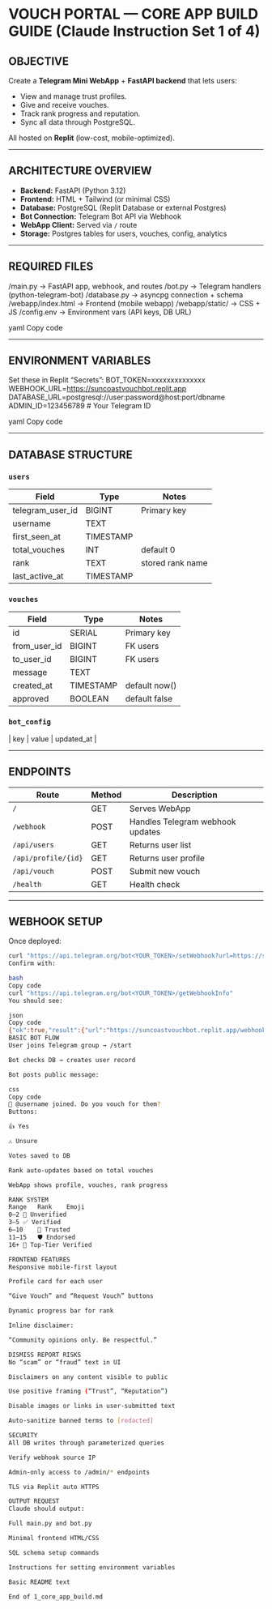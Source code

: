 # VOUCH PORTAL — CORE APP BUILD GUIDE (Claude Instruction Set 1 of 4)

## OBJECTIVE
Create a **Telegram Mini WebApp** + **FastAPI backend** that lets users:
- View and manage trust profiles.
- Give and receive vouches.
- Track rank progress and reputation.
- Sync all data through PostgreSQL.

All hosted on **Replit** (low-cost, mobile-optimized).

---

## ARCHITECTURE OVERVIEW
- **Backend:** FastAPI (Python 3.12)
- **Frontend:** HTML + Tailwind (or minimal CSS)
- **Database:** PostgreSQL (Replit Database or external Postgres)
- **Bot Connection:** Telegram Bot API via Webhook
- **WebApp Client:** Served via `/` route
- **Storage:** Postgres tables for users, vouches, config, analytics

---

## REQUIRED FILES
/main.py -> FastAPI app, webhook, and routes
/bot.py -> Telegram handlers (python-telegram-bot)
/database.py -> asyncpg connection + schema
/webapp/index.html -> Frontend (mobile webapp)
/webapp/static/ -> CSS + JS
/config.env -> Environment vars (API keys, DB URL)

yaml
Copy code

---

## ENVIRONMENT VARIABLES
Set these in Replit “Secrets”:
BOT_TOKEN=xxxxxxxxxxxxxx
WEBHOOK_URL=https://suncoastvouchbot.replit.app
DATABASE_URL=postgresql://user:password@host:port/dbname
ADMIN_ID=123456789 # Your Telegram ID

yaml
Copy code

---

## DATABASE STRUCTURE

### `users`
| Field | Type | Notes |
|-------|------|-------|
| telegram_user_id | BIGINT | Primary key |
| username | TEXT |  |
| first_seen_at | TIMESTAMP |  |
| total_vouches | INT | default 0 |
| rank | TEXT | stored rank name |
| last_active_at | TIMESTAMP |  |

### `vouches`
| Field | Type | Notes |
|-------|------|-------|
| id | SERIAL | Primary key |
| from_user_id | BIGINT | FK users |
| to_user_id | BIGINT | FK users |
| message | TEXT |  |
| created_at | TIMESTAMP | default now() |
| approved | BOOLEAN | default false |

### `bot_config`
| key | value | updated_at |

---

## ENDPOINTS

| Route | Method | Description |
|-------|---------|-------------|
| `/` | GET | Serves WebApp |
| `/webhook` | POST | Handles Telegram webhook updates |
| `/api/users` | GET | Returns user list |
| `/api/profile/{id}` | GET | Returns user profile |
| `/api/vouch` | POST | Submit new vouch |
| `/health` | GET | Health check |

---

## WEBHOOK SETUP
Once deployed:
```bash
curl "https://api.telegram.org/bot<YOUR_TOKEN>/setWebhook?url=https://suncoastvouchbot.replit.app/webhook"
Confirm with:

bash
Copy code
curl "https://api.telegram.org/bot<YOUR_TOKEN>/getWebhookInfo"
You should see:

json
Copy code
{"ok":true,"result":{"url":"https://suncoastvouchbot.replit.app/webhook","pending_update_count":0}}
BASIC BOT FLOW
User joins Telegram group → /start

Bot checks DB → creates user record

Bot posts public message:

css
Copy code
🧾 @username joined. Do you vouch for them?
Buttons:

👍 Yes

⚠️ Unsure

Votes saved to DB

Rank auto-updates based on total vouches

WebApp shows profile, vouches, rank progress

RANK SYSTEM
Range	Rank	Emoji
0–2	🚫 Unverified	
3–5	✅ Verified	
6–10	🔷 Trusted	
11–15	🛡 Endorsed	
16+	👑 Top-Tier Verified	

FRONTEND FEATURES
Responsive mobile-first layout

Profile card for each user

“Give Vouch” and “Request Vouch” buttons

Dynamic progress bar for rank

Inline disclaimer:

“Community opinions only. Be respectful.”

DISMISS REPORT RISKS
No “scam” or “fraud” text in UI

Disclaimers on any content visible to public

Use positive framing (“Trust”, “Reputation”)

Disable images or links in user-submitted text

Auto-sanitize banned terms to [redacted]

SECURITY
All DB writes through parameterized queries

Verify webhook source IP

Admin-only access to /admin/* endpoints

TLS via Replit auto HTTPS

OUTPUT REQUEST
Claude should output:

Full main.py and bot.py

Minimal frontend HTML/CSS

SQL schema setup commands

Instructions for setting environment variables

Basic README text

End of 1_core_app_build.md